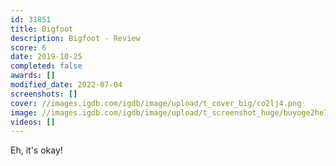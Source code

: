 ```yaml
---
id: 31851
title: Bigfoot
description: Bigfoot - Review
score: 6
date: 2019-10-25
completed: false
awards: []
modified_date: 2022-07-04
screenshots: []
cover: //images.igdb.com/igdb/image/upload/t_cover_big/co2lj4.png
image: //images.igdb.com/igdb/image/upload/t_screenshot_huge/buyoge2he7iftxrko7b7.jpg
videos: []
---
```

Eh, it's okay!